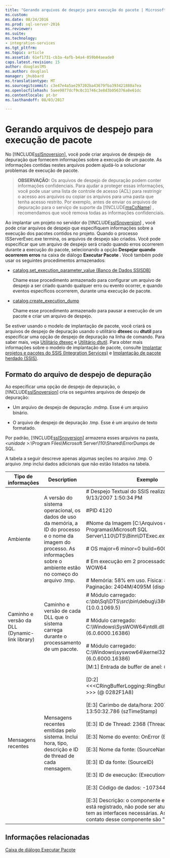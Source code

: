 ```yaml
---
title: "Gerando arquivos de despejo para execução do pacote | Microsoft Docs"
ms.custom: 
ms.date: 08/24/2016
ms.prod: sql-server-2016
ms.reviewer: 
ms.suite: 
ms.technology:
- integration-services
ms.tgt_pltfrm: 
ms.topic: article
ms.assetid: 61ef1731-cb3a-4afb-b4a4-059b04aeade0
caps.latest.revision: 15
author: douglaslMS
ms.author: douglasl
manager: jhubbard
ms.translationtype: MT
ms.sourcegitcommit: c3e47e4a5ae297202ba43679fba393421880a7ea
ms.openlocfilehash: 5aee9077dcf9c0c31746c3e8d3b056376a8e61dc
ms.contentlocale: pt-br
ms.lasthandoff: 08/03/2017

---
```

# <a name="generating-dump-files-for-package-execution"></a>Gerando arquivos de despejo para execução de pacote
  No [!INCLUDE[ssISnoversion](../../includes/ssisnoversion-md.md)], você pode criar arquivos de despejo de depuração que fornecem informações sobre a execução de um pacote. As informações contidas nestes arquivos podem ajudá-lo a solucionar problemas de execução de pacote.  
  
> **OBSERVAÇÃO:** Os arquivos de despejo de depuração podem conter informações confidenciais. Para ajudar a proteger essas informações, você pode usar uma lista de controle de acesso (ACL) para restringir o acesso aos arquivos ou copiar os arquivos para uma pasta que tenha acesso restrito. Por exemplo, antes de enviar os arquivos de depuração para o serviço de suporte da [!INCLUDE[msCoName](../../includes/msconame-md.md)] , recomendamos que você remova todas as informações confidenciais.  
  
 Ao implantar um projeto no servidor do [!INCLUDE[ssISnoversion](../../includes/ssisnoversion-md.md)] , você pode criar arquivos de despejo que especifiquem informações sobre a execução dos pacotes contidos no projeto. Quando o processo ISServerExec.exe termina, os arquivos de despejo são criados. Você pode especificar que um arquivo de despejo será criado quando erros ocorrerem durante a execução do pacote, selecionando a opção **Despejar quando ocorrerem erros** na caixa de diálogo **Executar Pacote** . Você também pode usar os seguintes procedimentos armazenados:  
  
-   [catalog.set_execution_parameter_value &#40;Banco de Dados SSISDB&#41;](../../integration-services/system-stored-procedures/catalog-set-execution-parameter-value-ssisdb-database.md)  
  
     Chame esse procedimento armazenado para configurar um arquivo de despejo a ser criado quando qualquer erro ou evento ocorrer, e quando eventos específicos ocorrerem, durante uma execução de pacote.  
  
-   [catalog.create_execution_dump](../../integration-services/system-stored-procedures/catalog-create-execution-dump.md)  
  
     Chame esse procedimento armazenado para pausar a execução de um pacote e criar um arquivo de despejo.  
  
 Se estiver usando o modelo de implantação de pacote, você criará os arquivos de despejo de depuração usando o utilitário **dtexec** ou **dtutil** para especificar uma opção de despejo de depuração na linha de comando. Para saber mais, veja [Utilitário dtexec](../../integration-services/packages/dtexec-utility.md) e [Utilitário dtutil](../../integration-services/dtutil-utility.md). Para obter mais informações sobre o modelo de implantação de pacote, consulte [Implantar projetos e pacotes do SSIS (Integration Services)](https://msdn.microsoft.com/library/hh213290.aspx) e [Implantação de pacote herdado &#40;SSIS&#41;](../../integration-services/packages/legacy-package-deployment-ssis.md).   
  
## <a name="debug-dump-file-format"></a>Formato do arquivo de despejo de depuração  
 Ao especificar uma opção de despejo de depuração, o [!INCLUDE[ssISnoversion](../../includes/ssisnoversion-md.md)] cria os seguintes arquivos de despejo de depuração:  
  
-   Um arquivo de despejo de depuração .mdmp. Esse é um arquivo binário.  
  
-   O arquivo de despejo de depuração .tmp. Esse é um arquivo de texto formatado.  
  
 Por padrão, [!INCLUDE[ssISnoversion](../../includes/ssisnoversion-md.md)] armazena esses arquivos na pasta,  *\<unidade >:*\Program Files\Microsoft Server\110\Shared\ErrorDumps de SQL.  
  
 A tabela a seguir descreve apenas algumas seções no arquivo .tmp. O arquivo .tmp inclui dados adicionais que não estão listados na tabela.  
  
|Tipo de informações|Description|Exemplo|  
|-------------------------|-----------------|-------------|  
|Ambiente|A versão do sistema operacional, os dados de uso da memória, a ID do processo e o nome da imagem do processo. As informações sobre o ambiente estão no começo do arquivo .tmp.|# Despejo Textual do SSIS realizado em 9/13/2007 1:50:34 PM<br /><br /> #PID 4120<br /><br /> #Nome da Imagem [C:\Arquivos de Programas\Microsoft SQL Server\110\DTS\Binn\DTExec.exe]<br /><br /> # OS major=6 minor=0 build=6000<br /><br /> # Em execução em 2 processadores amd64 em WOW64<br /><br /> # Memória: 58% em uso. Física: 845M/2044M  Paginação: 2404M/4095M (disp./total)|  
|Caminho e versão da DLL (Dynamic-link library)|Caminho e versão de cada DLL que o sistema carrega durante o processamento de um pacote.|# Módulo carregado: c:\bb\Sql\DTS\src\bin\debug\i386\DTExec.exe (10.0.1069.5)<br /><br /> # Módulo carregado: C:\Windows\SysWOW64\ntdll.dll (6.0.6000.16386)<br /><br /> # Módulo carregado: C:\Windows\syswow64\kernel32.dll (6.0.6000.16386)|  
|Mensagens recentes|Mensagens recentes emitidas pelo sistema. Inclui hora, tipo, descrição e ID de thread de cada mensagem.|[M:1]   Entrada de buffer de anel:              (*pRecord)<br /><br /> [D:2] <<\<CRingBufferLogging::RingBufferLoggingRecord >>> (@ 0282F1A8)<br /><br /> [E:3]         Carimbo de data/hora: 2007-09-13 13:50:32.786      (szTimeStamp)<br /><br /> [E:3]         ID de Thread: 2368           (ThreadID)<br /><br /> [E:3]         Nome do evento: OnError                        (EventName)<br /><br /> [E:3]         Nome da fonte:                (SourceName)<br /><br /> [E:3]         ID da fonte:                        (SourceID)<br /><br /> [E:3]         ID de execução:                 (ExecutionGUID)<br /><br /> [E:3]         Código de dados: -1073446879              (DataCode)<br /><br /> [E:3]         Descrição: o componente está ausente, não está registrado, não pode ser atualizado ou não tem as interfaces necessárias. As informações de contato desse componente são "".|  
  
## <a name="related-information"></a>Informações relacionadas  
 [Caixa de diálogo Executar Pacote](../../integration-services/packages/run-integration-services-ssis-packages.md#execute_package_dialog)  
  
  

